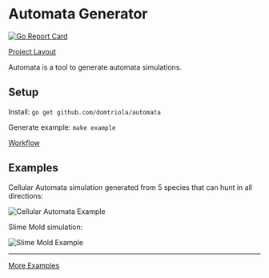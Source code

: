 # Automata Generator

[![Go Report Card](https://goreportcard.com/badge/github.com/domtriola/automata)](https://goreportcard.com/report/github.com/domtriola/automata)

[Project Layout](https://github.com/golang-standards/project-layout)

Automata is a tool to generate automata simulations.

## Setup

Install: `go get github.com/domtriola/automata`

Generate example: `make example`

[Workflow](docs/workflow.md)

## Examples

Cellular Automata simulation generated from 5 species that can hunt in all directions:

![Cellular Automata Example](assets/examples/cellular_automata/5s3tnw-n-ne-e-se-s-sw-w.gif)

Slime Mold simulation:

![Slime Mold Example](assets/examples/slime_mold/slime-mold_45_5_95_10_400_400_500.gif)

----

[More Examples](assets/examples)
